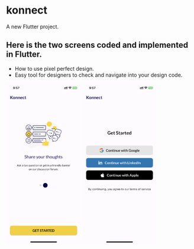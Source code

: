# konnect

A new Flutter project.

## Here is the two screens coded and implemented in Flutter.

- How to use pixel perfect design.
- Easy tool for designers to check and navigate into your design code.

<div float="left">
  <img src="assets/screenshot/1.PNG" width="40%"  style="display:inline;"/>
  <img src="assets/screenshot/2.PNG" width="40%" style="display:inline;" />
</div>